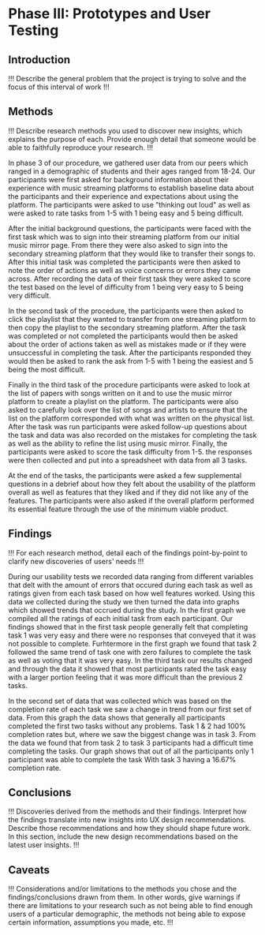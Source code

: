 # Phase III: Prototypes and User Testing

## Introduction

!!! Describe the general problem that the project is trying to solve and the focus of this interval of work !!!

## Methods

!!! Describe research methods you used to discover new insights, which explains the purpose of each. Provide enough detail that someone would be able to faithfully reproduce your research. !!!

In phase 3 of our procedure, we gathered user data from our peers which ranged in a demographic of students and their ages ranged from 18-24. Our participants were first asked for background information about their experience with music streaming platforms to establish baseline data about the participants and their experience and expectations about using the platform. The participants were asked to use "thinking out loud" as well as were asked to rate tasks from 1-5 with 1 being easy and 5 being difficult. 

After the initial background questions, the participants were faced with the first task which was to sign into their streaming platform from our initial music mirror page. From there they were also asked to sign into the secondary streaming platform that they would like to transfer their songs to. After this initial task was completed the participants were then asked to note the order of actions as well as voice concerns or errors they came across. After recording the data of their first task they were asked to score the test based on the level of difficulty from 1 being very easy to 5 being very difficult. 

In the second task of the procedure, the participants were then asked to click the playlist that they wanted to transfer from one streaming platform to then copy the playlist to the secondary streaming platform. After the task was completed or not completed the participants would then be asked about the order of actions taken as well as mistakes made or if they were unsuccessful in completing the task. After the participants responded they would then be asked to rank the ask from 1-5 with 1 being the easiest and 5 being the most difficult. 

Finally in the third task of the procedure participants were asked to look at the list of papers with songs written on it and to use the music mirror platform to create a playlist on the platform. The participants were also asked to carefully look over the list of songs and artists to ensure that the list on the platform corresponded with what was written on the physical list. After the task was run participants were asked follow-up questions about the task and data was also recorded on the mistakes for completing the task as well as the ability to refine the list using music mirror. Finally, the participants were asked to score the task difficulty from 1-5. the responses were then collected and put into a spreadsheet with data from all 3 tasks.

At the end of the tasks, the participants were asked a few supplemental questions in a debrief about how they felt about the usability of the platform overall as well as features that they liked and if they did not like any of the features. The participants were also asked if the overall platform performed its essential feature through the use of the minimum viable product. 

## Findings

!!! For each research method, detail each of the findings point-by-point to clarify new discoveries of users' needs !!!

During our usability tests we recorded data ranging from different variables that delt with the amount of errors that occured during each task as well as ratings given from each task based on how well features worked. Using this data we collected during the study we then turned the data into graphs which showed trends that occrued during the study. In the first graph we compiled all the ratings of each initial task from each participant. Our findings showed that in the first task people generally felt that completing task 1 was very easy and there were no responses that conveyed that it was not possible to complete. Furhtermore in the first graph we found that task 2 followed the same trend of task one with zero failures to complete the task as well as voting that it was very easy. In the third task our results changed and through the data it showed that most participants rated the task easy with a larger portion feeling that it was more difficult than the previous 2 tasks.


In the second set of data that was collected which was based on the completion rate of each task we saw a change in trend from our first set of data. From this graph the data shows that generally all participants completed the first two tasks without any problems. Task 1 & 2 had 100% completion rates but, where we saw the biggest change was in task 3. From the data we found that from task 2 to task 3 participants had a difficult time completing the tasks. Our graph shows that out of all the participants only 1 participant was able to complete the task With task 3 having a 16.67% completion rate. 



## Conclusions

!!! Discoveries derived from the methods and their findings. Interpret how the findings translate into new insights into UX design recommendations. Describe those recommendations and how they should shape future work. In this section, include the new design recommendations based on the latest user insights. !!!

## Caveats

!!! Considerations and/or limitations to the methods you chose and the findings/conclusions drawn from them. In other words, give warnings if there are limitations to your research such as not being able to find enough users of a particular demographic, the methods not being able to expose certain information, assumptions you made, etc. !!!
